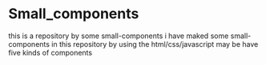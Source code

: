 # Small_components
this is a  repository by some small-components
i have maked some small-components in this repository by using the html/css/javascript
may be have five  kinds of components
